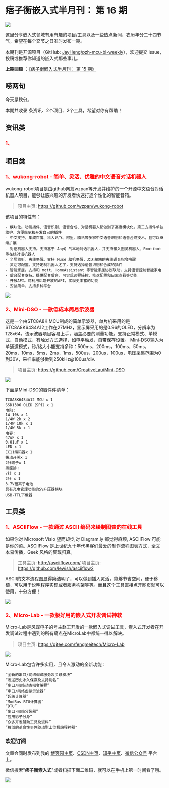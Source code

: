 # 痞子衡嵌入式半月刊： 第 16 期

![](http://henjay724.com/image/cnblogs/pzh_mcu_bi_weekly.PNG)

这里分享嵌入式领域有用有趣的项目/工具以及一些热点新闻，农历年分二十四节气，希望在每个交节之日准时发布一期。

本期刊是开源项目（GitHub: [JayHeng/pzh-mcu-bi-weekly](https://github.com/JayHeng/pzh-mcu-bi-weekly)），欢迎提交 issue，投稿或推荐你知道的嵌入式那些事儿。

**上期回顾** ：[《痞子衡嵌入式半月刊： 第 15 期》](https://www.cnblogs.com/henjay724/p/13625381.html)

## 唠两句

今天是秋分。

本期共收录 条资讯、2个项目、2个工具，希望对你有帮助！

## 资讯类

### <font color="red">1、</font>



## 项目类

### <font color="red">1、wukong-robot - 简单、灵活、优雅的中文语音对话机器人</font>

wukong-robot项目是由github网友wzpan等开发并维护的一个开源中文语音对话机器人项目，能够让感兴趣的开发者快速打造个性化的智能音箱。

> 项目主页: https://github.com/wzpan/wukong-robot 

该项目的特性有：

```text
- 模块化。功能插件、语音识别、语音合成、对话机器人都做到了高度模块化，第三方插件单独维护，方便继承和开发自己的插件
- 中文支持。集成百度、科大讯飞、阿里、腾讯等多家中文语音识别和语音合成技术，且可以继续扩展
- 对话机器人支持。支持基于 AnyQ 的本地对话机器人，并支持接入图灵机器人、Emotibot 等在线对话机器人
- 全局监听，离线唤醒。支持 Muse 脑机唤醒，及无接触的离线语音指令唤醒
- 灵活可配置。支持定制机器人名字，支持选择语音识别和合成的插件
- 智能家居。支持和 mqtt、HomeAssistant 等智能家居协议联动，支持语音控制智能家电
- 后台配套支持。提供配套后台，可实现远程操控、修改配置和日志查看等功能
- 开放API。可利用后端开放的API，实现更丰富的功能
- 安装简单，支持多种平台
```

![](http://henjay724.com/image/biweekly/wukong-robot.png)

### <font color="red">2、Mini-DSO - 一款低成本简易示波器</font>

这是一个由STC8A8K MCU制成的简单示波器，单片机采用的是STC8A8K64S4A12工作在27MHz，显示屏采用的是0.96的OLED，分辨率为128x64。该示波器项目容易上手，涵盖必要的测量功能。支持正常模式、单模式、自动模式，有触发方式选择，如电平触发，自带保存设置。
Mini-DSO输入为单通道模式，秒/格大小能支持多种：500ms，200ms，100ms，50ms，20ms，10ms，5ms，2ms，1ms，500us，200us，100us，电压采集范围为0到30V，采样率能够做到250kHz@100us/div.

> 项目主页: https://github.com/CreativeLau/Mini-DSO

![](http://henjay724.com/image/biweekly/Mini-DSO.jpg)

下面是Mini-DSO的器件件清单：

```text
TC8A8K64S4A12 MCU x 1
SSD1306 OLED（SPI）x 1
电阻：
1W 10k x 1
1/4W 2k x 2
1/4W 10k x 1
1/4W 5k x 1
电容：
47uF x 1
0.01uF x 1
LED x 1
EC11编码器x 1
拨动开关x 1
2针端子x 1
插座排：
7针 x 1
2针 x 1
3.7V锂离子电池
具有充电管理功能的5V升压器模块
USB-TTL下载器
```

## 工具类

### <font color="red">1、ASCIIFlow - 一款通过 ASCII 编码来绘制图表的在线工具</font>

如果你对 Microsoft Visio 望而却步,对 Diagram.ly 都觉得麻烦, ASCIIFlow 可能是你的菜。ASCIIFlow 是上世纪九十年代黑客们最爱的制作流程图表方式，全文本易传播，Geek 风格的反璞归真。

> 工具主页: http://asciiflow.com/
> 项目主页: https://github.com/lewish/asciiflow2

ASCII的文本流程图显得简洁明了，可以做到插入灵活，能够节省空间，便于移植，可以用于说明程序实现或者服务构架等等。而且这个工具直接点开网页就可以使用，十分方便！

![](http://henjay724.com/image/biweekly/ASCIIFlow.jpg)

### <font color="red">2、Micro-Lab - 一款极好用的嵌入式开发调试神软</font>

Micro-Lab是风媒电子的号主赵工开发的一款嵌入式调试工具，嵌入式开发者在开发调试过程中遇到的所有痛点在MicroLab中都统一得以解决。

> 项目主页: https://gitee.com/fengmeitech/Micro-Lab

![](http://henjay724.com/image/biweekly/Micro-Lab.png)

Micro-Lab包含许多实用，且令人激动的全新功能：

```text
“全新的串口/网络调试服务及关联模块”
“发送历史永久保存及支持别名”
“串口/网络动态指令编程”
“串口/网络虚拟示波器”
“超级计算器”
“ModBus RTU计算器”
“DTU”
“串口-网络分裂器”
“应用影子分身”
“众多开发辅助工具及资料”
“独创的革命性事件驱动型上位机编程神器"
```

### 欢迎订阅

文章会同时发布到我的 [博客园主页](https://www.cnblogs.com/henjay724/)、[CSDN主页](https://blog.csdn.net/henjay724)、[知乎主页](https://www.zhihu.com/people/henjay724)、[微信公众号](http://weixin.sogou.com/weixin?type=1&query=痞子衡嵌入式) 平台上。

微信搜索"__痞子衡嵌入式__"或者扫描下面二维码，就可以在手机上第一时间看了哦。

![](http://henjay724.com/image/github/pzhMcu_qrcode_258x258.jpg)


